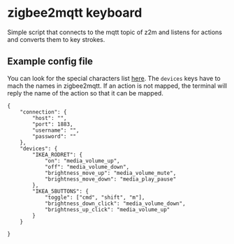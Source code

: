 # zigbee2mqtt keyboard
Simple script that connects to the mqtt topic of z2m and listens for actions and converts them to key strokes.

## Example config file
You can look for the special characters list [here](https://github.com/moses-palmer/pynput/blob/master/lib/pynput/keyboard/_base.py). The `devices` keys have to mach the names in zigbee2mqtt. If an action is not mapped, the terminal will reply the name of the action so that it can be mapped.

```jsonc
{
    "connection": {
        "host": "",
        "port": 1883,
        "username": "",
        "password": ""
    },
    "devices": {
        "IKEA_RODRET": {
            "on": "media_volume_up",
            "off": "media_volume_down",
            "brightness_move_up": "media_volume_mute",
            "brightness_move_down": "media_play_pause"
        },
        "IKEA_5BUTTONS": {
            "toggle": ["cmd", "shift", "m"],
            "brightness_down_click": "media_volume_down",
            "brightness_up_click": "media_volume_up"
        }
    }

}
```